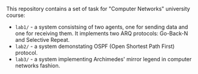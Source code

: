 This repository contains a set of task for "Computer Networks" university course:

* `lab1/` - a system consistsing of two agents, one for sending data and one for receiving them. It implements two ARQ protocols: Go-Back-N and Selective Repeat.
* `lab2/` - a system demonstating OSPF (Open Shortest Path First) protocol.
* `lab3/` - a system implementing Archimedes' mirror legend in computer networks fashion.
